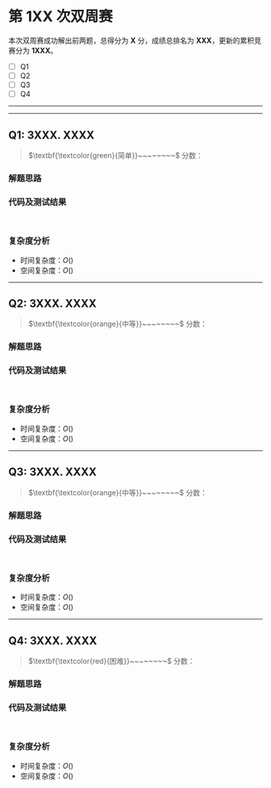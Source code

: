 # 第 1XX 次双周赛

本次双周赛成功解出前两题，总得分为 **X** 分，成绩总排名为 **XXX**，更新的累积竞赛分为 **1XXX**。

* [ ] Q1
* [ ] Q2
* [ ] Q3
* [ ] Q4

---

---

## Q1: 3XXX. XXXX

> $\textbf{\textcolor{green}{简单}}~~~~~~~~$ 分数：



### 解题思路



### 代码及测试结果

``` python

```

``` python

```



### 复杂度分析

* 时间复杂度：$O()$
* 空间复杂度：$O()$

---

## Q2: 3XXX. XXXX

> $\textbf{\textcolor{orange}{中等}}~~~~~~~~$ 分数：



### 解题思路



### 代码及测试结果

``` python

```

``` python

```



### 复杂度分析

* 时间复杂度：$O()$
* 空间复杂度：$O()$

---

## Q3: 3XXX. XXXX

> $\textbf{\textcolor{orange}{中等}}~~~~~~~~$ 分数：



### 解题思路



### 代码及测试结果

``` python

```

``` python

```



### 复杂度分析

* 时间复杂度：$O()$
* 空间复杂度：$O()$

---

## Q4: 3XXX. XXXX

> $\textbf{\textcolor{red}{困难}}~~~~~~~~$ 分数：



### 解题思路



### 代码及测试结果

``` python

```

``` python

```



### 复杂度分析

* 时间复杂度：$O()$
* 空间复杂度：$O()$

